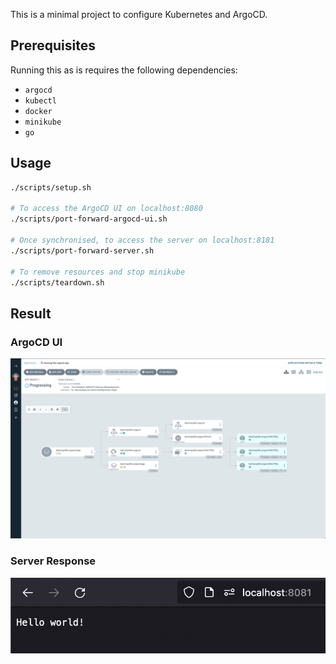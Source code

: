 This is a minimal project to configure Kubernetes and ArgoCD.

## Prerequisites

Running this as is requires the following dependencies:

- `argocd`
- `kubectl`
- `docker`
- `minikube`
- `go`

## Usage

```bash
./scripts/setup.sh

# To access the ArgoCD UI on localhost:8080
./scripts/port-forward-argocd-ui.sh

# Once synchronised, to access the server on localhost:8181
./scripts/port-forward-server.sh

# To remove resources and stop minikube
./scripts/teardown.sh
```

## Result

### ArgoCD UI

![ArgoCD UI](./docs/image-1-argo-cd-ui.png)

### Server Response

![Server Response](./docs/image-2-server-response.png)

